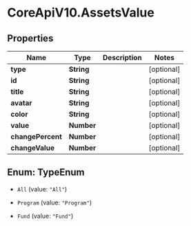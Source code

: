 # CoreApiV10.AssetsValue

## Properties
Name | Type | Description | Notes
------------ | ------------- | ------------- | -------------
**type** | **String** |  | [optional] 
**id** | **String** |  | [optional] 
**title** | **String** |  | [optional] 
**avatar** | **String** |  | [optional] 
**color** | **String** |  | [optional] 
**value** | **Number** |  | [optional] 
**changePercent** | **Number** |  | [optional] 
**changeValue** | **Number** |  | [optional] 


<a name="TypeEnum"></a>
## Enum: TypeEnum


* `All` (value: `"All"`)

* `Program` (value: `"Program"`)

* `Fund` (value: `"Fund"`)




